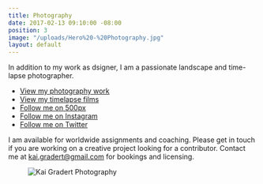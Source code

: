 ```yaml
---
title: Photography
date: 2017-02-13 09:10:00 -08:00
position: 3
image: "/uploads/Hero%20-%20Photography.jpg"
layout: default
---
```


In addition to my work as dsigner, I am a passionate landscape and time-lapse photographer.

* <a href="http://photos.kaigradert.com" target="_blank" title="Kai Gradert Photography Portfolio">View my photography work</a>
* <a href="https://vimeo.com/kaigradert" target="_blank" title="Kai Gradert Timelapse Portfolio">View my timelapse films</a>
* <a href="https://500px.com/kaigradert" target="_blank" title="Kai Gradert on 500px">Follow me on 500px</a>
* <a href="https://www.instagram.com/kaikemono/" target="_blank" title="Kai Gradert on Instagram">Follow me on Instagram</a>
* <a href="https://twitter.com/kaigradert" target="_blank" title="Kai Gradert on Twitter">Follow me on Twitter</a>

I am available for worldwide assignments and coaching. Please get in touch if you are working on a creative project looking for a contributor. Contact me at <a href="mailto:&#x49;&#x20;&#x61;&#x6D;&#x20;&#x61;&#x76;&#x61;&#x69;&#x6C;&#x61;&#x62;&#x6C;&#x65;&#x20;&#x66;&#x6F;&#x72;&#x20;&#x77;&#x6F;&#x72;&#x6C;&#x64;&#x77;&#x69;&#x64;&#x65;&#x20;&#x61;&#x73;&#x73;&#x69;&#x67;&#x6E;&#x6D;&#x65;&#x6E;&#x74;&#x73;&#x20;&#x61;&#x6E;&#x64;&#x20;&#x63;&#x6F;&#x61;&#x63;&#x68;&#x69;&#x6E;&#x67;&#x2E;&#x20;&#x50;&#x6C;&#x65;&#x61;&#x73;&#x65;&#x20;&#x67;&#x65;&#x74;&#x20;&#x69;&#x6E;&#x20;&#x74;&#x6F;&#x75;&#x63;&#x68;&#x20;&#x69;&#x66;&#x20;&#x79;&#x6F;&#x75;&#x20;&#x61;&#x72;&#x65;&#x20;&#x77;&#x6F;&#x72;&#x6B;&#x69;&#x6E;&#x67;&#x20;&#x6F;&#x6E;&#x20;&#x61;&#x20;&#x63;&#x72;&#x65;&#x61;&#x74;&#x69;&#x76;&#x65;&#x20;&#x70;&#x72;&#x6F;&#x6A;&#x65;&#x63;&#x74;&#x20;&#x6C;&#x6F;&#x6F;&#x6B;&#x69;&#x6E;&#x67;&#x20;&#x66;&#x6F;&#x72;&#x20;&#x61;&#x20;&#x63;&#x6F;&#x6E;&#x74;&#x72;&#x69;&#x62;&#x75;&#x74;&#x6F;&#x72;&#x2E;&#x20;&#x43;&#x6F;&#x6E;&#x74;&#x61;&#x63;&#x74;&#x20;&#x6D;&#x65;&#x20;&#x61;&#x74;&#x20;&#x6B;&#x61;&#x69;&#x2E;&#x67;&#x72;&#x61;&#x64;&#x65;&#x72;&#x74;&#x40;&#x67;&#x6D;&#x61;&#x69;&#x6C;&#x2E;&#x63;&#x6F;&#x6D;&#x20;&#x66;&#x6F;&#x72;&#x20;&#x62;&#x6F;&#x6F;&#x6B;&#x69;&#x6E;&#x67;&#x73;&#x20;&#x61;&#x6E;&#x64;&#x20;&#x6C;&#x69;&#x63;&#x65;&#x6E;&#x73;&#x69;&#x6E;&#x67;&#x2E;">kai.gradert@gmail.com</a> for bookings and licensing.

<figure>
<img src="/uploads/Hero%20-%20Photography.jpg" alt="Kai Gradert Photography">
<figcaption>
</figcaption>
</figure>